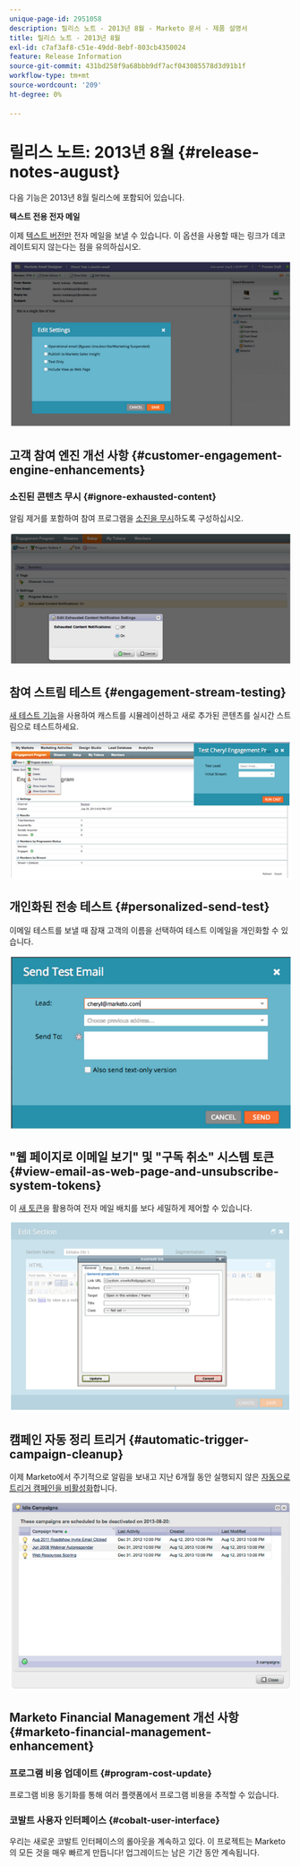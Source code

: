 ```yaml
---
unique-page-id: 2951058
description: 릴리스 노트 - 2013년 8월 - Marketo 문서 - 제품 설명서
title: 릴리스 노트 - 2013년 8월
exl-id: c7af3af8-c51e-49dd-8ebf-803cb4350024
feature: Release Information
source-git-commit: 431bd258f9a68bbb9df7acf043085578d3d91b1f
workflow-type: tm+mt
source-wordcount: '209'
ht-degree: 0%

---
```


# 릴리스 노트: 2013년 8월 {#release-notes-august}

다음 기능은 2013년 8월 릴리스에 포함되어 있습니다.

**텍스트 전용 전자 메일**

이제 [텍스트 버전만](/help/marketo/product-docs/email-marketing/general/creating-an-email/create-a-text-only-email.md) 전자 메일을 보낼 수 있습니다. 이 옵션을 사용할 때는 링크가 데코레이트되지 않는다는 점을 유의하십시오.

![](assets/image2014-9-22-16-3a34-3a15.png)

## 고객 참여 엔진 개선 사항 {#customer-engagement-engine-enhancements}

### 소진된 콘텐츠 무시 {#ignore-exhausted-content}

알림 제거를 포함하여 참여 프로그램을 [소진을 무시](/help/marketo/product-docs/email-marketing/drip-nurturing/using-engagement-programs/disable-and-enable-exhausted-content-notifications.md)하도록 구성하십시오.

![](assets/image2014-9-22-16-3a34-3a37.png)

## 참여 스트림 테스트 {#engagement-stream-testing}

[새 테스트 기능](/help/marketo/product-docs/email-marketing/drip-nurturing/engagement-program-streams/test-an-engagement-stream.md)을 사용하여 캐스트를 시뮬레이션하고 새로 추가된 콘텐츠를 실시간 스트림으로 테스트하세요.

![](assets/image2014-9-22-16-3a34-3a56.png)

## 개인화된 전송 테스트 {#personalized-send-test}

이메일 테스트를 보낼 때 잠재 고객의 이름을 선택하여 테스트 이메일을 개인화할 수 있습니다.

![](assets/image2014-9-22-16-3a35-3a15.png)

## &quot;웹 페이지로 이메일 보기&quot; 및 &quot;구독 취소&quot; 시스템 토큰 {#view-email-as-web-page-and-unsubscribe-system-tokens}

이 [새 토큰](/help/marketo/product-docs/email-marketing/general/using-tokens/system-tokens-glossary.md)을 활용하여 전자 메일 배치를 보다 세밀하게 제어할 수 있습니다.

![](assets/image2014-9-22-16-3a35-3a38.png)

## 캠페인 자동 정리 트리거 {#automatic-trigger-campaign-cleanup}

이제 Marketo에서 주기적으로 알림을 보내고 지난 6개월 동안 실행되지 않은 [자동으로 트리거 캠페인을 비활성화](/help/marketo/product-docs/core-marketo-concepts/smart-campaigns/using-smart-campaigns/automatic-trigger-campaign-cleanup.md)합니다.

![](assets/image2014-9-22-16-3a36-3a2.png)

## Marketo Financial Management 개선 사항 {#marketo-financial-management-enhancement}

### 프로그램 비용 업데이트  {#program-cost-update}

프로그램 비용 동기화를 통해 여러 플랫폼에서 프로그램 비용을 추적할 수 있습니다.

### 코발트 사용자 인터페이스 {#cobalt-user-interface}

우리는 새로운 코발트 인터페이스의 롤아웃을 계속하고 있다. 이 프로젝트는 Marketo의 모든 것을 매우 빠르게 만듭니다! 업그레이드는 남은 기간 동안 계속됩니다.
